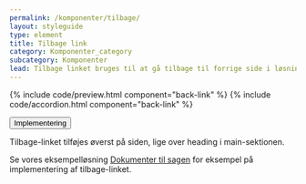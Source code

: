 ```yaml
---
permalink: /komponenter/tilbage/
layout: styleguide
type: element
title: Tilbage link
category: Komponenter_category
subcategory: Komponenter
lead: Tilbage linket bruges til at gå tilbage til forrige side i løsningen.
---
```


{% include code/preview.html component="back-link" %}
{% include code/accordion.html component="back-link" %}

<div class="accordion accordion-bordered">
  <button class="button-unstyled accordion-button"
    aria-expanded="false" aria-controls="documentation-code-backlink">
    Implementering
  </button>
  <div id="documentation-code-backlink" class="accordion-content">
    <p>Tilbage-linket tilføjes øverst på siden, lige over heading i main-sektionen.</p>
    <p>Se vores eksempelløsning <a href="/pages/eksempler/vedhaeft-fil/fil-1/">Dokumenter til sagen</a> for eksempel på implementering af tilbage-linket.</p>
  </div>
</div>
